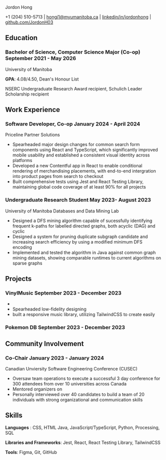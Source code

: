 <link rel="stylesheet" type="text/css" href="resume.css">
<link rel="stylesheet" href="https://fonts.googleapis.com/css?family=Nunito">

<span class="name"> Jordon Hong </span>

<span class="info">

+1 (204) 510-5713 | [hongj1@myumanitoba.ca](mailto:hongj1@myumanitoba.ca) | [linkedin/in/jordonhong](https://linkedin.com/in/jordonhong) | [github.com/JordonH03](https://github.com/JordonH03)

</span>

## Education

### Bachelor of Science, Computer Science Major (Co-op) <time> September 2021 - May 2026 </time>
<subheading> University of Manitoba </subheading>

**GPA**: 4.08/4.50, Dean's Honour List

NSERC Undergraduate Research Award recipient, Schulich Leader Scholarship recipient

## Work Experience

### Software Developer, Co-op <time> January 2024 - April 2024 </time>
<subheading> Priceline Partner Solutions </subheading>

- Spearheaded major design changes for common search form components using React and TypeScript, which significantly improved mobile usability and established a consistent visual identity across platforms
- Developed a new Contentful app in React to enable conditional rendering of merchandising placements, with end-to-end intergration into product pages from search to checkout
- Built comprehensive tests using Jest and React Testing Library, maintaining global code coverage of at least 90% for all projects

### Undergraduate Research Student <time> May 2023- August 2023 </time>
<subheading> University of Manitoba Databases and Data Mining Lab </subheading>

- Designed a DFS mining algorithm capable of sucessfully identifying frequent k-paths for labelled directed graphs, both acyclic (DAG) and cyclic
- Designed a system for pruning duplicate subgraph candidate and increasing search efficiency by using a modified minimum DFS encoding
- Implemented and tested the algorithm in Java against common graph mining datasets, showing comparable runtimes to current algorithms on sparse graphs

## Projects

<!-- ### ROS Bridge Rover <time> April 2024 - Present </time> -->

### VinylMusic <time> September 2023 - December 2023 </time>
- 
- Spearheaded low-fidelity designing 
- built a responsive music library, utilizing TailwindCSS to create easily 

### Pokemon DB <time> September 2023 - December 2023 </time>


## Community Involvement

### Co-Chair <time> January 2023 - January 2024 </time>
<subheading> Canadian Unviersity Software Engineering Conference (CUSEC) </subheading>

- Oversaw team operations to execute a successful 3 day conference for 300 attendees from over 10 universities across Canada
- Mentored organizers on 
- Personally interviewed over 40 candidates to build a team of 20 individuals with strong organizational and communication skills

## Skills
**Languages** : CSS, HTML Java, JavaScript/TypeScript, Python, Processing, SQL

**Libraries and Frameworks**: Jest, React, React Testing Library, TailwindCSS

**Tools**: Figma, Git, GitHub